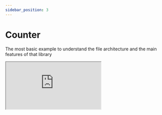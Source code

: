```yaml
---
sidebar_position: 3
---
```


# Counter

The most basic example to understand the file architecture and the main features of that library

<iframe  style={{width: "100%", height: "100vh"}} src="https://codesandbox.io/p/sandbox/strange-surf-rz5cjj?embed=1" allowfullscreen></iframe>